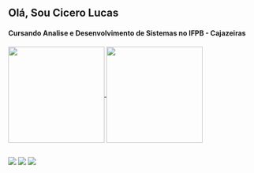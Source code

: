 ## Olá, Sou Cicero Lucas
#### Cursando Analise e Desenvolvimento de Sistemas no IFPB - Cajazeiras

  <div>
    <a href = "https://github.com/CiceroLucas">
    <img height="195em" align="center" src="https://github-readme-stats.vercel.app/api?username=CiceroLucas&&show_icons=true&title_color=ffffff&icon_color=bb2acf&text_color=daf7dc&bg_color=151515"/>
    <img height="195em" align="center" src="https://github-readme-stats.vercel.app/api/top-langs/?username=CiceroLucas&langs_count=8&theme=dark"/>
  </div>

##
  <div>
    <a href = "mailto:lukasferreiradesousa890@gmail.com" target ="_blank"><img src = "https://img.shields.io/badge/Gmail-D14836?style=for-the-badge&logo=gmail&logoColor=white" target ="_blank"></a>
    <a href = "https://www.instagram.com/luscathefusca/" target ="_blank"><img src = "https://img.shields.io/badge/Instagram-E4405F?style=for-the-badge&logo=instagram&logoColor=white" target ="_blank"></a>
    <a href = "https://discord.gg/Y3D4ZmJKQ5" target ="_blank"><img src = "https://img.shields.io/badge/Discord-7289DA?style=for-the-badge&logo=discord&logoColor=white" target ="_blank"></a>
  </div>
